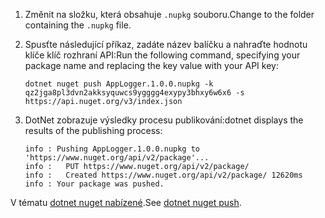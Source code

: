1. <span data-ttu-id="58d27-101">Změnit na složku, která obsahuje `.nupkg` souboru.</span><span class="sxs-lookup"><span data-stu-id="58d27-101">Change to the folder containing the `.nupkg` file.</span></span>

1. <span data-ttu-id="58d27-102">Spusťte následující příkaz, zadáte název balíčku a nahraďte hodnotu klíče klíč rozhraní API:</span><span class="sxs-lookup"><span data-stu-id="58d27-102">Run the following command, specifying your package name and replacing the key value with your API key:</span></span>

    ```cli
    dotnet nuget push AppLogger.1.0.0.nupkg -k qz2jga8pl3dvn2akksyquwcs9ygggg4exypy3bhxy6w6x6 -s https://api.nuget.org/v3/index.json
    ```

1. <span data-ttu-id="58d27-103">DotNet zobrazuje výsledky procesu publikování:</span><span class="sxs-lookup"><span data-stu-id="58d27-103">dotnet displays the results of the publishing process:</span></span>

    ```output
    info : Pushing AppLogger.1.0.0.nupkg to 'https://www.nuget.org/api/v2/package'...
    info :   PUT https://www.nuget.org/api/v2/package/
    info :   Created https://www.nuget.org/api/v2/package/ 12620ms
    info : Your package was pushed.
    ```

<span data-ttu-id="58d27-104">V tématu [dotnet nuget nabízené](/dotnet/core/tools/dotnet-nuget-push).</span><span class="sxs-lookup"><span data-stu-id="58d27-104">See [dotnet nuget push](/dotnet/core/tools/dotnet-nuget-push).</span></span>